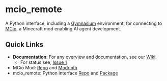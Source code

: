 # mcio_remote
A Python interface, including a [Gymnasium](https://gymnasium.farama.org/) environment, for connecting to [MCio](https://github.com/twoturtles/MCio), a Minecraft mod enabling AI agent development.

## Quick Links ##

- **Documentation**: For any overview and documentation, see our [Wiki](https://github.com/twoturtles/mcio_remote/wiki).
    - For status see, [Issue 1](https://github.com/twoturtles/mcio_remote/issues/1)
- MCio Mod: [Repo](https://github.com/twoturtles/MCio) and [Modrinth](https://modrinth.com/mod/mcio)
- mcio_remote: Python interface [Repo](https://github.com/twoturtles/mcio_remote) and [Package](https://pypi.org/project/mcio_remote/)
